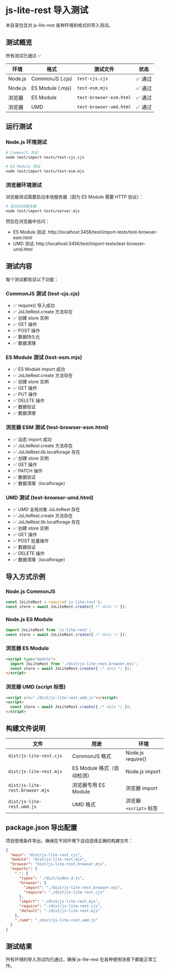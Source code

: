 # js-lite-rest 导入测试

本目录包含对 js-lite-rest 各种环境和格式的导入测试。

## 测试概览

所有测试已通过 ✅

| 环境 | 格式 | 测试文件 | 状态 |
|------|------|----------|------|
| Node.js | CommonJS (.cjs) | `test-cjs.cjs` | ✅ 通过 |
| Node.js | ES Module (.mjs) | `test-esm.mjs` | ✅ 通过 |
| 浏览器 | ES Module | `test-browser-esm.html` | ✅ 通过 |
| 浏览器 | UMD | `test-browser-umd.html` | ✅ 通过 |

## 运行测试

### Node.js 环境测试

```bash
# CommonJS 测试
node test/import-tests/test-cjs.cjs

# ES Module 测试
node test/import-tests/test-esm.mjs
```

### 浏览器环境测试

浏览器测试需要启动本地服务器（因为 ES Module 需要 HTTP 协议）：

```bash
# 启动测试服务器
node test/import-tests/server.mjs
```

然后在浏览器中访问：
- ES Module 测试: http://localhost:3456/test/import-tests/test-browser-esm.html
- UMD 测试: http://localhost:3456/test/import-tests/test-browser-umd.html

## 测试内容

每个测试都验证以下功能：

### CommonJS 测试 (test-cjs.cjs)
- ✅ require() 导入成功
- ✅ JsLiteRest.create 方法存在
- ✅ 创建 store 实例
- ✅ GET 操作
- ✅ POST 操作
- ✅ 数据持久化
- ✅ 数据清理

### ES Module 测试 (test-esm.mjs)
- ✅ ES Module import 成功
- ✅ JsLiteRest.create 方法存在
- ✅ 创建 store 实例
- ✅ GET 操作
- ✅ PUT 操作
- ✅ DELETE 操作
- ✅ 数据验证
- ✅ 数据清理

### 浏览器 ESM 测试 (test-browser-esm.html)
- ✅ 动态 import 成功
- ✅ JsLiteRest.create 方法存在
- ✅ JsLiteRest.lib.localforage 存在
- ✅ 创建 store 实例
- ✅ GET 操作
- ✅ PATCH 操作
- ✅ 数据验证
- ✅ 数据清理（localforage）

### UMD 测试 (test-browser-umd.html)
- ✅ UMD 全局对象 JsLiteRest 存在
- ✅ JsLiteRest.create 方法存在
- ✅ JsLiteRest.lib.localforage 存在
- ✅ 创建 store 实例
- ✅ GET 操作
- ✅ POST 批量操作
- ✅ 数据验证
- ✅ DELETE 操作
- ✅ 数据清理（localforage）

## 导入方式示例

### Node.js CommonJS
```javascript
const JsLiteRest = require('js-lite-rest');
const store = await JsLiteRest.create({ /* data */ });
```

### Node.js ES Module
```javascript
import JsLiteRest from 'js-lite-rest';
const store = await JsLiteRest.create({ /* data */ });
```

### 浏览器 ES Module
```html
<script type="module">
  import JsLiteRest from './dist/js-lite-rest.browser.mjs';
  const store = await JsLiteRest.create({ /* data */ });
</script>
```

### 浏览器 UMD (script 标签)
```html
<script src="./dist/js-lite-rest.umd.js"></script>
<script>
  const store = await JsLiteRest.create({ /* data */ });
</script>
```

## 构建文件说明

| 文件 | 用途 | 环境 |
|------|------|------|
| `dist/js-lite-rest.cjs` | CommonJS 格式 | Node.js require() |
| `dist/js-lite-rest.mjs` | ES Module 格式（自动检测） | Node.js import |
| `dist/js-lite-rest.browser.mjs` | 浏览器专用 ES Module | 浏览器 import |
| `dist/js-lite-rest.umd.js` | UMD 格式 | 浏览器 `<script>` 标签 |

## package.json 导出配置

项目使用条件导出，确保在不同环境下自动选择正确的构建文件：

```json
{
  "main": "dist/js-lite-rest.cjs",
  "module": "dist/js-lite-rest.mjs",
  "browser": "dist/js-lite-rest.browser.mjs",
  "exports": {
    ".": {
      "types": "./dist/index.d.ts",
      "browser": {
        "import": "./dist/js-lite-rest.browser.mjs",
        "require": "./dist/js-lite-rest.cjs"
      },
      "import": "./dist/js-lite-rest.mjs",
      "require": "./dist/js-lite-rest.cjs",
      "default": "./dist/js-lite-rest.mjs"
    },
    "./umd": "./dist/js-lite-rest.umd.js"
  }
}
```

## 测试结果

所有环境的导入测试均已通过，确保 js-lite-rest 在各种使用场景下都能正常工作。
